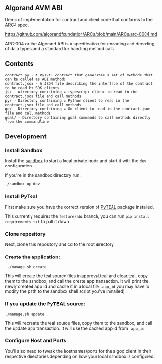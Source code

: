 Algorand AVM ABI
-----------------

Demo of implementation for contract and client code that conforms to the ARC4 spec.

https://github.com/algorandfoundation/ARCs/blob/main/ARCs/arc-0004.md


ARC-004 or the Algorand ABI is a specification for encoding and decoding of data types and a standard for handling method calls.

## Contents
    contract.py - A PyTEAL contract that generates a set of methods that can be called as ABI methods
    contract.json - A JSON file describing the interface of the contract to be read by SDK clients
    js/ - Directory containing a TypeScript client to read in the contract.json file and call methods
    py/ - Directory containing a Python client to read in the contract.json file and call methods
    go/ - Directory containing a Go client to read in the contract.json file and call methods
    goal/ - Directory containing goal commands to call methods directly from the commandline

## Development

### Install Sandbox

Install the [sandbox](https://github.com/algorand/sandbox) to start a local private node and start it with the `dev` configuration.

If you're in the sandbox directory run:
```
./sandbox up dev
```

### Install PyTeal

First make sure you have the correct version of [PyTEAL](https://github.com/algorand/pyteal) package installed.

This currently requires the `feature/abi` branch, you can run `pip install requirements.txt` to pull it down



### Clone repository

Next, clone this repository and cd to the root directory.

### Create the application:

     ./manage.sh create

This will create the teal source files in approval.teal and clear.teal, copy them to the sandbox, and call the create app transaction.
It will print the newly created app id and cache it in a local file `.app_id` 
you may have to modify the path to the sandbox shell script you've installed)

### If you update the PyTEAL source:

    ./manage.sh update

This will recreate the teal source files, copy them to the sandbox, and call the update app transaction.
It will use the cached app id from `.app_id` 

### Configure Host and Ports

You'll also need to tweak the hostnames/ports for the algod client in their respective directories depending on how your local sandbox is configured.
